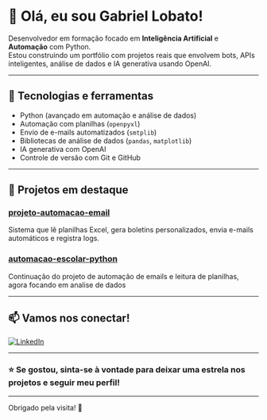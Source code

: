 # 👋 Olá, eu sou Gabriel Lobato!

Desenvolvedor em formação focado em **Inteligência Artificial** e **Automação** com Python.  
Estou construindo um portfólio com projetos reais que envolvem bots, APIs inteligentes, análise de dados e IA generativa usando OpenAI.

---

## 🚀 Tecnologias e ferramentas

- Python (avançado em automação e análise de dados)
- Automação com planilhas (`openpyxl`)
- Envio de e-mails automatizados (`smtplib`)
- Bibliotecas de análise de dados (`pandas`, `matplotlib`)
- IA generativa com OpenAI
- Controle de versão com Git e GitHub

---

## 📂 Projetos em destaque

### [projeto-automacao-email](https://github.com/Gabriel4002/projeto-automacao-email)
Sistema que lê planilhas Excel, gera boletins personalizados, envia e-mails automáticos e registra logs.
### [automacao-escolar-python](https://github.com/Gabriel4002/automacao-escolar-python)
Continuação do projeto de automação de emails e leitura de planilhas, agora focando em analise de dados

---

## 📫 Vamos nos conectar!

[![LinkedIn](https://img.shields.io/badge/LinkedIn-Gabriel%20Lobato-blue?style=flat&logo=linkedin)](https://www.linkedin.com/in/gabriel-lobato-314096371)

---

### ⭐ Se gostou, sinta-se à vontade para deixar uma estrela nos projetos e seguir meu perfil!

---

Obrigado pela visita! 🙏
